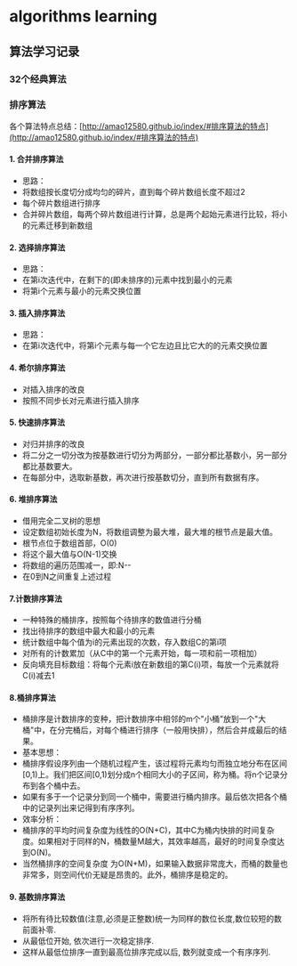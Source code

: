 # algorithms learning
## 算法学习记录

### 32个经典算法

### 排序算法
各个算法特点总结：[http://amao12580.github.io/index/#排序算法的特点](http://amao12580.github.io/index/#排序算法的特点)

#### 1. 合并排序算法
* 思路：
* 将数组按长度切分成均匀的碎片，直到每个碎片数组长度不超过2
* 每个碎片数组进行排序
* 合并碎片数组，每两个碎片数组进行计算，总是两个起始元素进行比较，将小的元素迁移到新数组

#### 2. 选择排序算法
* 思路：
* 在第i次迭代中，在剩下的(即未排序的)元素中找到最小的元素
* 将第i个元素与最小的元素交换位置

#### 3. 插入排序算法
*  思路：
* 在第i次迭代中，将第i个元素与每一个它左边且比它大的的元素交换位置

#### 4. 希尔排序算法
* 对插入排序的改良
* 按照不同步长对元素进行插入排序

#### 5. 快速排序算法
* 对归并排序的改良
* 将二分之一切分改为按基数进行切分为两部分，一部分都比基数小，另一部分都比基数要大。
* 在每部分中，选取新基数，再次进行按基数切分，直到所有数据有序。

#### 6. 堆排序算法
* 借用完全二叉树的思想
* 设定数组初始长度为N，将数组调整为最大堆，最大堆的根节点是最大值。
* 根节点位于数组首部，O(0)
* 将这个最大值与O(N-1)交换
* 将数组的遍历范围减一，即:N--
* 在0到N之间重复上述过程

#### 7.计数排序算法
* 一种特殊的桶排序，按照每个待排序的数值进行分桶
* 找出待排序的数组中最大和最小的元素
* 统计数组中每个值为i的元素出现的次数，存入数组C的第i项
* 对所有的计数累加（从C中的第一个元素开始，每一项和前一项相加）
* 反向填充目标数组：将每个元素i放在新数组的第C(i)项，每放一个元素就将C(i)减去1

#### 8.桶排序算法
* 桶排序是计数排序的变种，把计数排序中相邻的m个"小桶"放到一个"大桶"中，在分完桶后，对每个桶进行排序（一般用快排），然后合并成最后的结果。
* 基本思想：
* 桶排序假设序列由一个随机过程产生，该过程将元素均匀而独立地分布在区间[0,1)上。我们把区间[0,1)划分成n个相同大小的子区间，称为桶。将n个记录分布到各个桶中去。
* 如果有多于一个记录分到同一个桶中，需要进行桶内排序。最后依次把各个桶中的记录列出来记得到有序序列。
* 效率分析：
* 桶排序的平均时间复杂度为线性的O(N+C)，其中C为桶内快排的时间复杂度。如果相对于同样的N，桶数量M越大，其效率越高，最好的时间复杂度达到O(N)。
* 当然桶排序的空间复杂度 为O(N+M)，如果输入数据非常庞大，而桶的数量也非常多，则空间代价无疑是昂贵的。此外，桶排序是稳定的。

#### 9. 基数排序算法
* 将所有待比较数值(注意,必须是正整数)统一为同样的数位长度,数位较短的数前面补零.
* 从最低位开始, 依次进行一次稳定排序.
* 这样从最低位排序一直到最高位排序完成以后, 数列就变成一个有序序列.